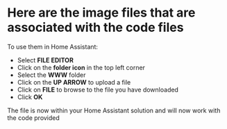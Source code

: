 # Here are the image files that are associated with the code files

To use them in Home Assistant:

- Select <strong>FILE EDITOR</strong>
- Click on the <strong>folder icon</strong> in the top left corner
- Select the <strong>WWW</strong> folder
- Click on the <strong>UP ARROW</strong> to upload a file
- Click on <strong>FILE</strong> to browse to the file you have downloaded
- Click <strong>OK</strong>

The file is now within your Home Assistant solution and will now work with the code provided
